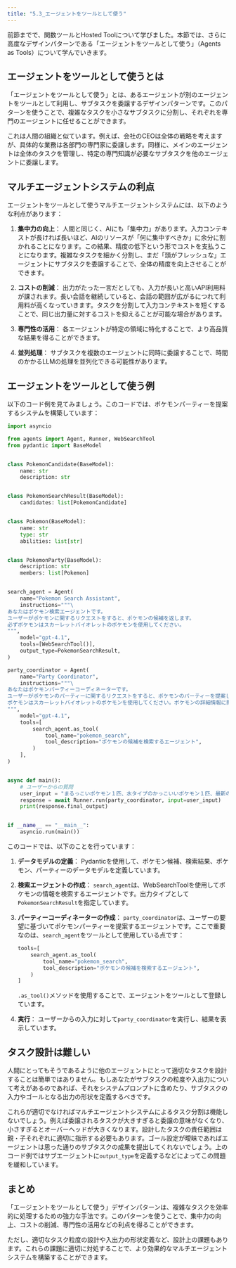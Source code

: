 ```yaml
---
title: "5.3_エージェントをツールとして使う"
---
```



前節までで、関数ツールとHosted Toolについて学びました。本節では、さらに高度なデザインパターンである「エージェントをツールとして使う」（Agents as Tools）について学んでいきます。

## エージェントをツールとして使うとは

「エージェントをツールとして使う」とは、あるエージェントが別のエージェントをツールとして利用し、サブタスクを委譲するデザインパターンです。このパターンを使うことで、複雑なタスクを小さなサブタスクに分割し、それぞれを専門のエージェントに任せることができます。

これは人間の組織と似ています。例えば、会社のCEOは全体の戦略を考えますが、具体的な業務は各部門の専門家に委譲します。同様に、メインのエージェントは全体のタスクを管理し、特定の専門知識が必要なサブタスクを他のエージェントに委譲します。

## マルチエージェントシステムの利点

エージェントをツールとして使うマルチエージェントシステムには、以下のような利点があります：

1. **集中力の向上**：
   人間と同じく、AIにも「集中力」があります。入力コンテキストが長ければ長いほど、AIのリソースが「何に集中すべきか」に余分に割かれることになります。この結果、精度の低下という形でコストを支払うことになります。複雑なタスクを細かく分割し、まだ「頭がフレッシュな」エージェントにサブタスクを委譲することで、全体の精度を向上させることができます。

2. **コストの削減**：
   出力がたった一言だとしても、入力が長いと高いAPI利用料が課されます。長い会話を継続していると、会話の範囲が広がるにつれて利用料が高くなっていきます。タスクを分割して入力コンテキストを短くすることで、同じ出力量に対するコストを抑えることが可能な場合があります。

3. **専門性の活用**：
   各エージェントが特定の領域に特化することで、より高品質な結果を得ることができます。

4. **並列処理**：
   サブタスクを複数のエージェントに同時に委譲することで、時間のかかるLLMの処理を並列化できる可能性があります。

## エージェントをツールとして使う例

以下のコード例を見てみましょう。このコードでは、ポケモンパーティーを提案するシステムを構築しています：

```python
import asyncio

from agents import Agent, Runner, WebSearchTool
from pydantic import BaseModel


class PokemonCandidate(BaseModel):
    name: str
    description: str


class PokemonSearchResult(BaseModel):
    candidates: list[PokemonCandidate]


class Pokemon(BaseModel):
    name: str
    type: str
    abilities: list[str]


class PokemonParty(BaseModel):
    description: str
    members: list[Pokemon]


search_agent = Agent(
    name="Pokemon Search Assistant",
    instructions="""\
あなたはポケモン検索エージェントです。
ユーザーがポケモンに関するリクエストをすると、ポケモンの候補を返します。
必ずポケモンはスカーレットバイオレットのポケモンを使用してください。
""",
    model="gpt-4.1",
    tools=[WebSearchTool()],
    output_type=PokemonSearchResult,
)

party_coordinator = Agent(
    name="Party Coordinator",
    instructions="""\
あなたはポケモンパーティーコーディネーターです。
ユーザーがポケモンのパーティーに関するリクエストをすると、ポケモンのパーティーを提案します。
ポケモンはスカーレットバイオレットのポケモンを使用してください。ポケモンの詳細情報に関しては、ポケモン検索エージェントを使用してください。
""",
    model="gpt-4.1",
    tools=[
        search_agent.as_tool(
            tool_name="pokemon_search",
            tool_description="ポケモンの候補を検索するエージェント",
        )
    ],
)


async def main():
    # ユーザーからの質問
    user_input = "まるっこいポケモン１匹、水タイプのかっこいいポケモン１匹、最新の伝説のポケモン１匹を含む６匹のパーティーを作りたいなあ。"
    response = await Runner.run(party_coordinator, input=user_input)
    print(response.final_output)


if __name__ == "__main__":
    asyncio.run(main())
```

このコードでは、以下のことを行っています：

1. **データモデルの定義**：
   Pydanticを使用して、ポケモン候補、検索結果、ポケモン、パーティーのデータモデルを定義しています。

2. **検索エージェントの作成**：
   `search_agent`は、WebSearchToolを使用してポケモンの情報を検索するエージェントです。出力タイプとして`PokemonSearchResult`を指定しています。

3. **パーティーコーディネーターの作成**：
   `party_coordinator`は、ユーザーの要望に基づいてポケモンパーティーを提案するエージェントです。ここで重要なのは、`search_agent`をツールとして使用している点です：
   ```python
   tools=[
       search_agent.as_tool(
           tool_name="pokemon_search",
           tool_description="ポケモンの候補を検索するエージェント",
       )
   ]
   ```
   `.as_tool()`メソッドを使用することで、エージェントをツールとして登録しています。

4. **実行**：
   ユーザーからの入力に対して`party_coordinator`を実行し、結果を表示しています。


## タスク設計は難しい
人間にとってもそうであるように他のエージェントにとって適切なタスクを設計することは簡単ではありません。もしあなたがサブタスクの粒度や入出力について考えがあるのであれば、それをシステムプロンプトに含めたり、サブタスクの入力やゴールとなる出力の形状を定義するべきです。

これらが適切でなければマルチエージェントシステムによるタスク分割は機能しないでしょう。例えば委譲されるタスクが大きすぎると委譲の意味がなくなり、小さすぎるとオーバーヘッドが大きくなります。設計したタスクの責任範囲は親・子それぞれに適切に指示する必要もあります。ゴール設定が曖昧であればエージェントは思った通りのサブタスクの成果を提出してくれないでしょう。上のコード例ではサブエージェントに`output_type`を定義するなどによってこの問題を緩和しています。

## まとめ

「エージェントをツールとして使う」デザインパターンは、複雑なタスクを効率的に処理するための強力な手法です。このパターンを使うことで、集中力の向上、コストの削減、専門性の活用などの利点を得ることができます。

ただし、適切なタスク粒度の設計や入出力の形状定義など、設計上の課題もあります。これらの課題に適切に対処することで、より効果的なマルチエージェントシステムを構築することができます。
